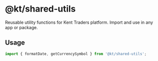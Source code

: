 # @kt/shared-utils

Reusable utility functions for Kent Traders platform. Import and use in any app or package.

## Usage
```js
import { formatDate, getCurrencySymbol } from '@kt/shared-utils';
``` 